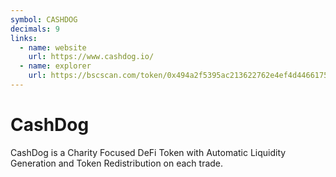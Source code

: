 ```yaml
---
symbol: CASHDOG
decimals: 9
links:
  - name: website
    url: https://www.cashdog.io/
  - name: explorer
    url: https://bscscan.com/token/0x494a2f5395ac213622762e4ef4d44661758ca639
---
```


# CashDog

CashDog is a Charity Focused DeFi Token with Automatic Liquidity Generation and Token Redistribution on each trade.
